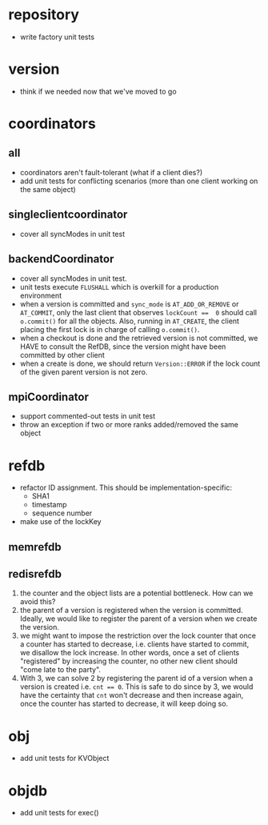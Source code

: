 # repository

  - write factory unit tests

# version

  - think if we needed now that we've moved to go

# coordinators

## all

  - coordinators aren't fault-tolerant (what if a client dies?)
  - add unit tests for conflicting scenarios (more than one client 
    working on the same object)

## singleclientcoordinator

  - cover all syncModes in unit test

## backendCoordinator

  - cover all syncModes in unit test.
  - unit tests execute `FLUSHALL` which is overkill for a production 
    environment
  - when a version is committed and `sync_mode` is `AT_ADD_OR_REMOVE` 
    or `AT_COMMIT`, only the last client that observes `lockCount == 
    0` should call `o.commit()` for all the objects. Also, running in 
    `AT_CREATE`, the client placing the first lock is in charge of 
    calling `o.commit()`.
  - when a checkout is done and the retrieved version is not 
    committed, we HAVE to consult the RefDB, since the version might 
    have been committed by other client
  - when a create is done, we should return `Version::ERROR` if the 
    lock count of the given parent version is not zero.

## mpiCoordinator

  - support commented-out tests in unit test
  - throw an exception if two or more ranks added/removed the same 
    object

# refdb

  - refactor ID assignment. This should be implementation-specific:
      - SHA1
      - timestamp
      - sequence number
  - make use of the lockKey

## memrefdb

## redisrefdb

 1. the counter and the object lists are a potential bottleneck. How 
    can we avoid this?
 2. the parent of a version is registered when the version is 
    committed. Ideally, we would like to register the parent of a 
    version when we create the version.
 3. we might want to impose the restriction over the lock counter 
    that once a counter has started to decrease, i.e. clients have 
    started to commit, we disallow the lock increase. In other words, 
    once a set of clients "registered" by increasing the counter, no 
    other new client should "come late to the party".
 4. With 3, we can solve 2 by registering the parent id of a version 
    when a version is created i.e. `cnt == 0`. This is safe to do 
    since by 3, we would have the certainty that `cnt` won't decrease 
    and then increase again, once the counter has started to decrease, 
    it will keep doing so.


# obj

  - add unit tests for KVObject

# objdb

  - add unit tests for exec()
